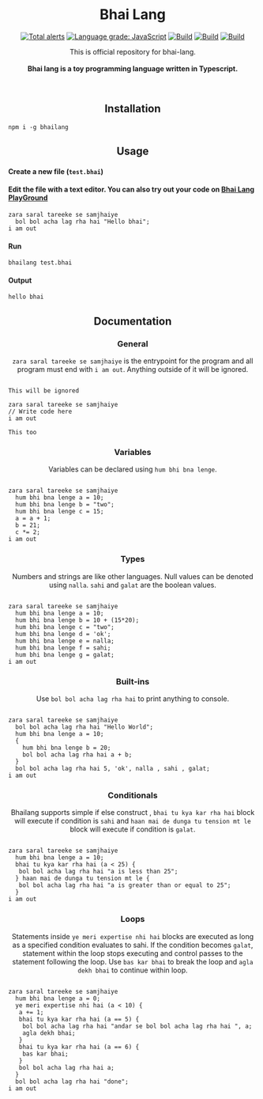 <h1 align="center">Bhai Lang</h1>
<p align="center">
<a href="https://lgtm.com/projects/g/DulLabs/bhai-lang/alerts/"><img alt="Total alerts" src="https://img.shields.io/lgtm/alerts/g/DulLabs/bhai-lang.svg?logo=lgtm&logoWidth=18"/></a>
<a href="https://lgtm.com/projects/g/DulLabs/bhai-lang/context:javascript"><img alt="Language grade: JavaScript" src="https://img.shields.io/lgtm/grade/javascript/g/DulLabs/bhai-lang.svg?logo=lgtm&logoWidth=18"/></a>
<a href="https://github.com/DulLabs/bhai-lang/actions/workflows/node.js.yml/badge.svg"><img alt="Build" src="https://github.com/DulLabs/bhai-lang/actions/workflows/node.js.yml/badge.svg"/></a>
<a href="https://bhailang.js.org/"><img alt="Build" src="https://img.shields.io/badge/website-bhailang.js.org-orange"/></a>
<a href="https://www.npmjs.com/package/bhailang"><img alt="Build" src="https://img.shields.io/badge/npm-bhailang-orange"/></a>
  
</p>
<p align="center">
  This is official repository for bhai-lang.<br><br>
  <b>Bhai lang is a toy programming language written in Typescript.</b>
</p>
<br>

<h2 align="center">Installation</h2>

```
npm i -g bhailang
```

<h2 align="center">Usage</h2>

<h4 align="left">Create a new file (<code>test.bhai</code>)</h4>


<h4 align="left">Edit the file with a text editor.
You can also try out your code on <a href="https://bhailang.js.org/#playground">Bhai Lang PlayGround</a></h4>

```
zara saral tareeke se samjhaiye
  bol bol acha lag rha hai "Hello bhai";
i am out

```

<h4 align="left">Run</h4>

```
bhailang test.bhai
```

<h4 align="left">Output</h4>

```
hello bhai
```

<h2 align="center">Documentation</h2>

<h3 align="center">General</h3>
<p align="center"><code>zara saral tareeke se samjhaiye</code> is the entrypoint for the program and all program must end with <code>i am out</code>. Anything outside of it will be ignored.</p>

```

This will be ignored

zara saral tareeke se samjhaiye
// Write code here
i am out

This too
```

<h3 align="center">Variables</h3>
<p align="center">Variables can be declared using <code>hum bhi bna lenge</code>.</p>

```

zara saral tareeke se samjhaiye
  hum bhi bna lenge a = 10;
  hum bhi bna lenge b = "two";
  hum bhi bna lenge c = 15;
  a = a + 1;
  b = 21;
  c *= 2;
i am out
```

<h3 align="center">Types</h3>
<p align="center">Numbers and strings are like other languages. Null values can be denoted using <code>nalla</code>. <code>sahi</code> and <code>galat</code> are the boolean values.</p>

```

zara saral tareeke se samjhaiye
  hum bhi bna lenge a = 10;
  hum bhi bna lenge b = 10 + (15*20);
  hum bhi bna lenge c = "two";
  hum bhi bna lenge d = 'ok';
  hum bhi bna lenge e = nalla;
  hum bhi bna lenge f = sahi;
  hum bhi bna lenge g = galat;
i am out
```

<h3 align="center">Built-ins</h3>
<p align="center">Use <code>bol bol acha lag rha hai</code> to print anything to console.</p>

```

zara saral tareeke se samjhaiye
  bol bol acha lag rha hai "Hello World";
  hum bhi bna lenge a = 10;
  {
    hum bhi bna lenge b = 20;
    bol bol acha lag rha hai a + b;
  }
  bol bol acha lag rha hai 5, 'ok', nalla , sahi , galat;
i am out
```

<h3 align="center">Conditionals</h3>
<p align="center">Bhailang supports simple if else construct , <code>bhai tu kya kar rha hai</code> block will execute if condition is <code>sahi</code> and <code>haan mai de dunga tu tension mt le</code> block will execute if condition is <code>galat</code>.</p>

```

zara saral tareeke se samjhaiye
  hum bhi bna lenge a = 10;
  bhai tu kya kar rha hai (a < 25) {
   bol bol acha lag rha hai "a is less than 25";
  } haan mai de dunga tu tension mt le {
   bol bol acha lag rha hai "a is greater than or equal to 25";
  }
i am out
```

<h3 align="center">Loops</h3>
<p align="center">Statements inside <code>ye meri expertise nhi hai</code> blocks are executed as long as a specified condition evaluates to sahi. If the condition becomes <code>galat</code>, statement within the loop stops executing and control passes to the statement following the loop. Use <code>bas kar bhai</code> to break the loop and <code className="language-cpp">agla dekh bhai</code> to continue within loop.</p>


```

zara saral tareeke se samjhaiye
  hum bhi bna lenge a = 0;
  ye meri expertise nhi hai (a < 10) {
   a += 1;
   bhai tu kya kar rha hai (a == 5) {
    bol bol acha lag rha hai "andar se bol bol acha lag rha hai ", a;
    agla dekh bhai;
   }
   bhai tu kya kar rha hai (a == 6) {
    bas kar bhai;
   }
   bol bol acha lag rha hai a;
  }
  bol bol acha lag rha hai "done";
i am out
```











